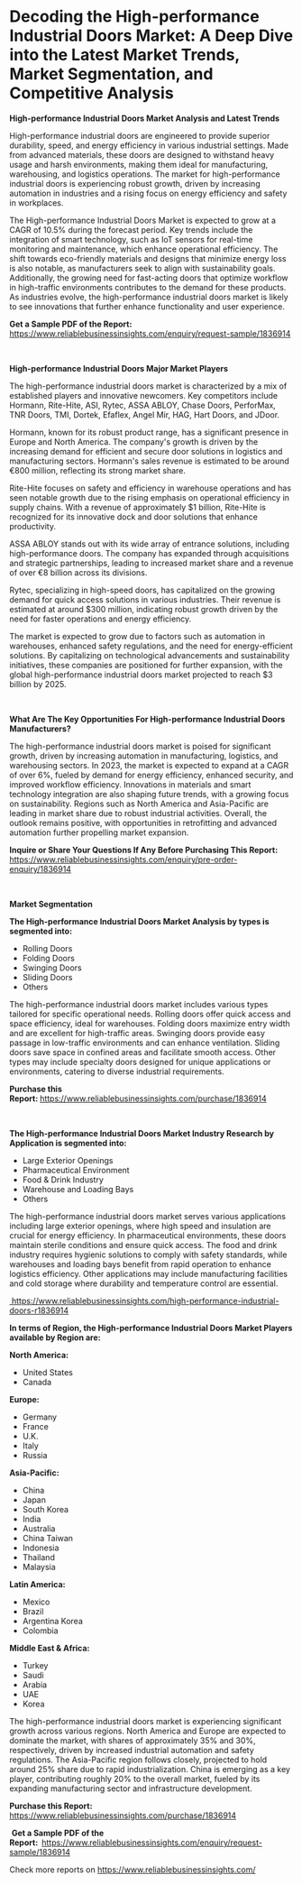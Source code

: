 <p><h1>Decoding the High-performance Industrial Doors Market: A Deep Dive into the Latest Market Trends, Market Segmentation, and Competitive Analysis</h1></p><p><strong>High-performance Industrial Doors Market Analysis and Latest Trends</strong></p>
<p><p>High-performance industrial doors are engineered to provide superior durability, speed, and energy efficiency in various industrial settings. Made from advanced materials, these doors are designed to withstand heavy usage and harsh environments, making them ideal for manufacturing, warehousing, and logistics operations. The market for high-performance industrial doors is experiencing robust growth, driven by increasing automation in industries and a rising focus on energy efficiency and safety in workplaces.</p><p>The High-performance Industrial Doors Market is expected to grow at a CAGR of 10.5% during the forecast period. Key trends include the integration of smart technology, such as IoT sensors for real-time monitoring and maintenance, which enhance operational efficiency. The shift towards eco-friendly materials and designs that minimize energy loss is also notable, as manufacturers seek to align with sustainability goals. Additionally, the growing need for fast-acting doors that optimize workflow in high-traffic environments contributes to the demand for these products. As industries evolve, the high-performance industrial doors market is likely to see innovations that further enhance functionality and user experience.</p></p>
<p><strong>Get a Sample PDF of the Report:&nbsp;</strong> <a href="https://www.reliablebusinessinsights.com/enquiry/request-sample/1836914?utm_campaign=1674&utm_medium=2&utm_source=Github&utm_content=ia&utm_term=31122024&utm_id=high-performance-industrial-doors">https://www.reliablebusinessinsights.com/enquiry/request-sample/1836914</a></p>
<p>&nbsp;</p>
<p><strong>High-performance Industrial Doors Major Market Players</strong></p>
<p><p>The high-performance industrial doors market is characterized by a mix of established players and innovative newcomers. Key competitors include Hormann, Rite-Hite, ASI, Rytec, ASSA ABLOY, Chase Doors, PerforMax, TNR Doors, TMI, Dortek, Efaflex, Angel Mir, HAG, Hart Doors, and JDoor. </p><p>Hormann, known for its robust product range, has a significant presence in Europe and North America. The company's growth is driven by the increasing demand for efficient and secure door solutions in logistics and manufacturing sectors. Hormann's sales revenue is estimated to be around €800 million, reflecting its strong market share.</p><p>Rite-Hite focuses on safety and efficiency in warehouse operations and has seen notable growth due to the rising emphasis on operational efficiency in supply chains. With a revenue of approximately $1 billion, Rite-Hite is recognized for its innovative dock and door solutions that enhance productivity.</p><p>ASSA ABLOY stands out with its wide array of entrance solutions, including high-performance doors. The company has expanded through acquisitions and strategic partnerships, leading to increased market share and a revenue of over €8 billion across its divisions.</p><p>Rytec, specializing in high-speed doors, has capitalized on the growing demand for quick access solutions in various industries. Their revenue is estimated at around $300 million, indicating robust growth driven by the need for faster operations and energy efficiency.</p><p>The market is expected to grow due to factors such as automation in warehouses, enhanced safety regulations, and the need for energy-efficient solutions. By capitalizing on technological advancements and sustainability initiatives, these companies are positioned for further expansion, with the global high-performance industrial doors market projected to reach $3 billion by 2025.</p></p>
<p>&nbsp;</p>
<p><strong>What Are The Key Opportunities For High-performance Industrial Doors Manufacturers?</strong></p>
<p><p>The high-performance industrial doors market is poised for significant growth, driven by increasing automation in manufacturing, logistics, and warehousing sectors. In 2023, the market is expected to expand at a CAGR of over 6%, fueled by demand for energy efficiency, enhanced security, and improved workflow efficiency. Innovations in materials and smart technology integration are also shaping future trends, with a growing focus on sustainability. Regions such as North America and Asia-Pacific are leading in market share due to robust industrial activities. Overall, the outlook remains positive, with opportunities in retrofitting and advanced automation further propelling market expansion.</p></p>
<p><strong>Inquire or Share Your Questions If Any Before Purchasing This Report:</strong> <a href="https://www.reliablebusinessinsights.com/enquiry/pre-order-enquiry/1836914?utm_campaign=1674&utm_medium=2&utm_source=Github&utm_content=ia&utm_term=31122024&utm_id=high-performance-industrial-doors">https://www.reliablebusinessinsights.com/enquiry/pre-order-enquiry/1836914</a></p>
<p>&nbsp;</p>
<p><strong>Market Segmentation</strong></p>
<p><strong>The High-performance Industrial Doors Market Analysis by types is segmented into:</strong></p>
<p><ul><li>Rolling Doors</li><li>Folding Doors</li><li>Swinging Doors</li><li>Sliding Doors</li><li>Others</li></ul></p>
<p><p>The high-performance industrial doors market includes various types tailored for specific operational needs. Rolling doors offer quick access and space efficiency, ideal for warehouses. Folding doors maximize entry width and are excellent for high-traffic areas. Swinging doors provide easy passage in low-traffic environments and can enhance ventilation. Sliding doors save space in confined areas and facilitate smooth access. Other types may include specialty doors designed for unique applications or environments, catering to diverse industrial requirements.</p></p>
<p><strong>Purchase this Report:&nbsp;</strong><a href="https://www.reliablebusinessinsights.com/purchase/1836914?utm_campaign=1674&utm_medium=2&utm_source=Github&utm_content=ia&utm_term=31122024&utm_id=high-performance-industrial-doors">https://www.reliablebusinessinsights.com/purchase/1836914</a></p>
<p>&nbsp;</p>
<p><strong>The High-performance Industrial Doors Market Industry Research by Application is segmented into:</strong></p>
<p><ul><li>Large Exterior Openings</li><li>Pharmaceutical Environment</li><li>Food & Drink Industry</li><li>Warehouse and Loading Bays</li><li>Others</li></ul></p>
<p><p>The high-performance industrial doors market serves various applications including large exterior openings, where high speed and insulation are crucial for energy efficiency. In pharmaceutical environments, these doors maintain sterile conditions and ensure quick access. The food and drink industry requires hygienic solutions to comply with safety standards, while warehouses and loading bays benefit from rapid operation to enhance logistics efficiency. Other applications may include manufacturing facilities and cold storage where durability and temperature control are essential.</p></p>
<p><a href="https://www.reliablebusinessinsights.com/high-performance-industrial-doors-r1836914?utm_campaign=1674&utm_medium=2&utm_source=Github&utm_content=ia&utm_term=31122024&utm_id=high-performance-industrial-doors">&nbsp;https://www.reliablebusinessinsights.com/high-performance-industrial-doors-r1836914</a></p>
<p><strong>In terms of Region, the High-performance Industrial Doors Market Players available by Region are:</strong></p>
<p>
    <p> <strong> North America: </strong>
        <ul>
            <li>United States</li>
            <li>Canada</li>
        </ul>
        </p> 
    <p> <strong> Europe: </strong>
        <ul>
            <li>Germany</li>
            <li>France</li>
            <li>U.K.</li>
            <li>Italy</li>
            <li>Russia</li>
        </ul>
        </p> 
    <p> <strong> Asia-Pacific: </strong>
        <ul>
            <li>China</li>
            <li>Japan</li>
            <li>South Korea</li>
            <li>India</li>
            <li>Australia</li>
            <li>China Taiwan</li>
            <li>Indonesia</li>
            <li>Thailand</li>
            <li>Malaysia</li>
        </ul>
        </p> 
    <p> <strong> Latin America: </strong>
        <ul>
            <li>Mexico</li>
            <li>Brazil</li>
            <li>Argentina Korea</li>
            <li>Colombia</li>
        </ul>
        </p> 
    <p> <strong> Middle East & Africa: </strong>
        <ul>
            <li>Turkey</li>
            <li>Saudi</li>
            <li>Arabia</li>
            <li>UAE</li>
            <li>Korea</li>
        </ul>
    </p>
    </p>
<p><p>The high-performance industrial doors market is experiencing significant growth across various regions. North America and Europe are expected to dominate the market, with shares of approximately 35% and 30%, respectively, driven by increased industrial automation and safety regulations. The Asia-Pacific region follows closely, projected to hold around 25% share due to rapid industrialization. China is emerging as a key player, contributing roughly 20% to the overall market, fueled by its expanding manufacturing sector and infrastructure development.</p></p>
<p><strong>Purchase this Report: </strong><a href="https://www.reliablebusinessinsights.com/purchase/1836914?utm_campaign=1674&utm_medium=2&utm_source=Github&utm_content=ia&utm_term=31122024&utm_id=high-performance-industrial-doors">https://www.reliablebusinessinsights.com/purchase/1836914</a></p>
<p>&nbsp;<strong>Get a Sample PDF of the Report:&nbsp;&nbsp;</strong><a href="https://www.reliablebusinessinsights.com/enquiry/request-sample/1836914?utm_campaign=1674&utm_medium=2&utm_source=Github&utm_content=ia&utm_term=31122024&utm_id=high-performance-industrial-doors">https://www.reliablebusinessinsights.com/enquiry/request-sample/1836914</a></p>
<p><strong></strong></p>
<p>Check more reports on <a href="https://www.reliablebusinessinsights.com/?utm_campaign=1674&utm_medium=2&utm_source=Github&utm_content=ia&utm_term=31122024&utm_id=high-performance-industrial-doors">https://www.reliablebusinessinsights.com/</a></p>